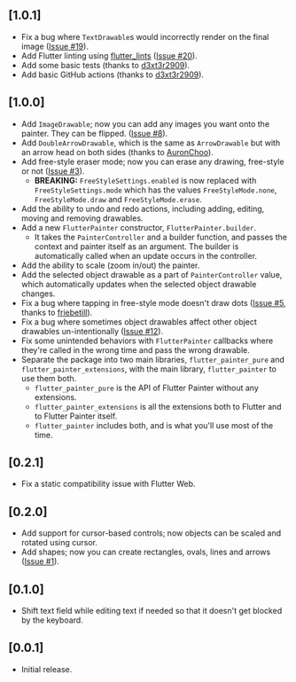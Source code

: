 ## [1.0.1]
* Fix a bug where `TextDrawable`s would incorrectly render on the final image ([Issue #19](https://github.com/omarhurani/flutter_painter/issues/19)).
* Add Flutter linting using [flutter_lints](https://pub.dev/packages/flutter_lints) ([Issue #20](https://github.com/omarhurani/flutter_painter/issues/20)).
* Add some basic tests (thanks to [d3xt3r2909](https://github.com/omarhurani/flutter_painter/pull/21)).
* Add basic GitHub actions (thanks to [d3xt3r2909](https://github.com/omarhurani/flutter_painter/pull/21)).

## [1.0.0]
* Add `ImageDrawable`; now you can add any images you want onto the painter. They can be flipped. ([Issue #8](https://github.com/omarhurani/flutter_painter/issues/8)).
* Add `DoubleArrowDrawable`, which is the same as `ArrowDrawable` but with an arrow head on both sides (thanks to [AuronChoo](https://github.com/omarhurani/flutter_painter/pull/17)).
* Add free-style eraser mode; now you can erase any drawing, free-style or not ([Issue #3](https://github.com/omarhurani/flutter_painter/issues/3)).
    * **BREAKING:** `FreeStyleSettings.enabled` is now replaced with `FreeStyleSettings.mode` which has the values `FreeStyleMode.none`, `FreeStyleMode.draw` and `FreeStyleMode.erase`.
* Add the ability to undo and redo actions, including adding, editing, moving and removing drawables.
* Add a new `FlutterPainter` constructor, `FlutterPainter.builder`.
    * It takes the `PainterController` and a builder function, and passes the context and painter itself as an argument. The builder is automatically called when an update occurs in the controller.
* Add the ability to scale (zoom in/out) the painter.
* Add the selected object drawable as a part of `PainterController` value, which automatically updates when the selected object drawable changes.
* Fix a bug where tapping in free-style mode doesn't draw dots ([Issue #5](https://github.com/omarhurani/flutter_painter/issues/5), thanks to [friebetill](https://github.com/omarhurani/flutter_painter/pull/6)).
* Fix a bug where sometimes object drawables affect other object drawables un-intentionally ([Issue #12](https://github.com/omarhurani/flutter_painter/issues/12)).
* Fix some unintended behaviors with `FlutterPainter` callbacks where they're called in the wrong time and pass the wrong drawable.
* Separate the package into two main libraries, `flutter_painter_pure` and `flutter_painter_extensions`, with the main library, `flutter_painter` to use them both.
    * `flutter_painter_pure` is the API of Flutter Painter without any extensions.
    * `flutter_painter_extensions` is all the extensions both to Flutter and to Flutter Painter itself.
    * `flutter_painter` includes both, and is what you'll use most of the time.


## [0.2.1]
* Fix a static compatibility issue with Flutter Web.

## [0.2.0]

* Add support for cursor-based controls; now objects can be scaled and rotated using cursor.
* Add shapes; now you can create rectangles, ovals, lines and arrows ([Issue #1](https://github.com/omarhurani/flutter_painter/issues/1)).

## [0.1.0]

* Shift text field while editing text if needed so that it doesn't get blocked by the keyboard.

## [0.0.1]

* Initial release.
